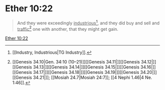# Ether 10:22

> And they were exceedingly <u>industrious</u>[^a], and they did buy and sell and <u>traffic</u>[^b] one with another, that they might get gain.

[Ether 10:22](https://www.churchofjesuschrist.org/study/scriptures/bofm/ether/10?lang=eng&id=p22#p22)


[^a]: [[Industry, Industrious|TG Industry]].  
[^b]: [[Genesis 34.10|Gen. 34:10 (10–21)]][[Genesis 34.11|]][[Genesis 34.12|]][[Genesis 34.13|]][[Genesis 34.14|]][[Genesis 34.15|]][[Genesis 34.16|]][[Genesis 34.17|]][[Genesis 34.18|]][[Genesis 34.19|]][[Genesis 34.20|]][[Genesis 34.21|]]; [[Mosiah 24.7|Mosiah 24:7]]; [[4 Nephi 1.46|4 Ne. 1:46]].  
